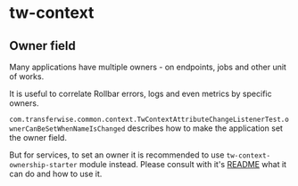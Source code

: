 # tw-context

## Owner field

Many applications have multiple owners - on endpoints, jobs and other unit of works.

It is useful to correlate Rollbar errors, logs and even metrics by specific owners.

`com.transferwise.common.context.TwContextAttributeChangeListenerTest.ownerCanBeSetWhenNameIsChanged` describes how
to make the application set the owner field.

But for services, to set an owner it is recommended to use `tw-context-ownership-starter` module instead.
Please consult with it's [README](tw-context-ownership-starter/README.md) what it can do and how to use it.